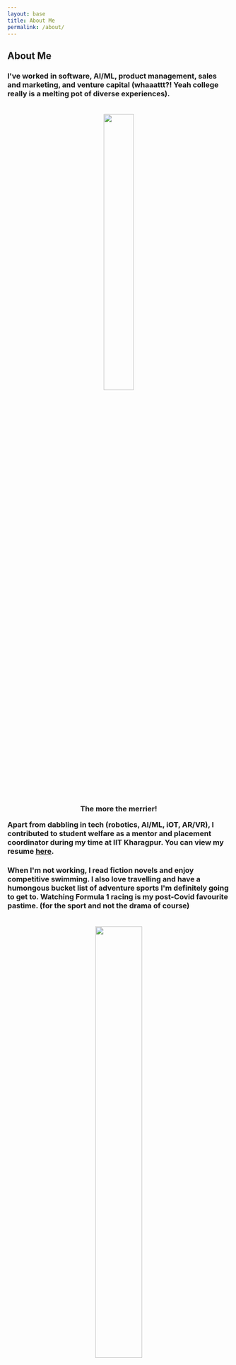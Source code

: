 ```yaml
---
layout: base
title: About Me
permalink: /about/
---
```


<h2> About Me </h2>
<h3>
I've worked in software, AI/ML, product management, sales and marketing, and venture capital
(whaaattt?! Yeah college really is a melting pot of diverse experiences).
<br><br>
<center><figure>
    <img src="https://media.tenor.com/9emiOeoS-nQAAAAC/im-doin-all-this-stuff-randy-marsh.gif" width="40%" height="40%">
    <figcaption>The more the merrier!</figcaption>
</figure></center>
Apart from dabbling in tech (robotics, AI/ML, iOT, AR/VR), I contributed to student welfare as a mentor and placement coordinator during my time at IIT Kharagpur.
You can view my resume <a href = "https://drive.google.com/file/d/1hMEdLyj22dtTmAF4wwx8pblnzqC76GMS/view?usp=sharing" target="_blank">here</a>.
</h3>

<h3>
When I'm not working, I read fiction novels and enjoy competitive swimming.
I also love travelling and have a humongous bucket list of adventure sports I'm definitely going to get to.
Watching Formula 1 racing is my post-Covid favourite pastime. (for the sport and not the drama of course)
<br><br>
<center><figure>
    <img src="https://media.tenor.com/LjMTnpM6bggAAAAC/angry-birds-chick-oooh-drama.gif" width="50%" height="50%">
    <figcaption>Just kidding, I stan the sport.</figcaption>
</figure></center>
I aim to increase representation and inclusivity as a member of the LGBTQIA+🌈 community and a woman in STEM.
</h3>
